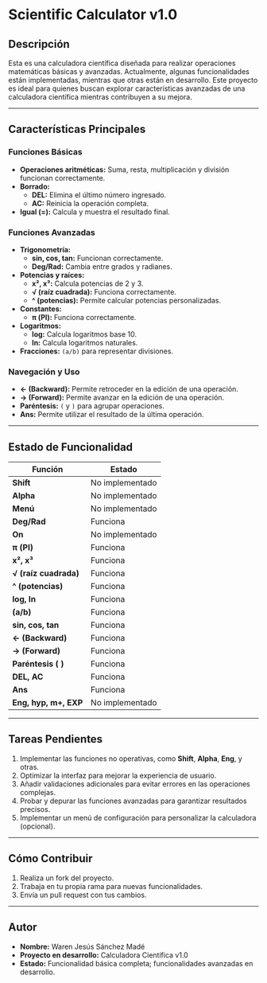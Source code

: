 # **Scientific Calculator v1.0**

## **Descripción**
Esta es una calculadora científica diseñada para realizar operaciones matemáticas básicas y avanzadas. Actualmente, algunas funcionalidades están implementadas, mientras que otras están en desarrollo. Este proyecto es ideal para quienes buscan explorar características avanzadas de una calculadora científica mientras contribuyen a su mejora.

---

## **Características Principales**

### **Funciones Básicas**
- **Operaciones aritméticas:** Suma, resta, multiplicación y división funcionan correctamente.
- **Borrado:** 
  - **DEL:** Elimina el último número ingresado.  
  - **AC:** Reinicia la operación completa.
- **Igual (=):** Calcula y muestra el resultado final.

### **Funciones Avanzadas**
- **Trigonometría:**
  - **sin, cos, tan:** Funcionan correctamente.
  - **Deg/Rad:** Cambia entre grados y radianes.
- **Potencias y raíces:**
  - **x², x³:** Calcula potencias de 2 y 3.
  - **√ (raíz cuadrada):** Funciona correctamente.
  - **^ (potencias):** Permite calcular potencias personalizadas.
- **Constantes:**
  - **π (PI):** Funciona correctamente.
- **Logaritmos:**
  - **log:** Calcula logaritmos base 10.
  - **ln:** Calcula logaritmos naturales.
- **Fracciones:** `(a/b)` para representar divisiones.

### **Navegación y Uso**
- **← (Backward):** Permite retroceder en la edición de una operación.
- **→ (Forward):** Permite avanzar en la edición de una operación.
- **Paréntesis:** `(` y `)` para agrupar operaciones.
- **Ans:** Permite utilizar el resultado de la última operación.

---

## **Estado de Funcionalidad**

| **Función**               | **Estado**        |
|---------------------------|-------------------|
| **Shift**                 | No implementado  |
| **Alpha**                 | No implementado  |
| **Menú**                  | No implementado  |
| **Deg/Rad**               | Funciona         |
| **On**                    | No implementado  |
| **π (PI)**                | Funciona         |
| **x², x³**                | Funciona         |
| **√ (raíz cuadrada)**     | Funciona         |
| **^ (potencias)**         | Funciona         |
| **log, ln**               | Funciona         |
| **(a/b)**                 | Funciona         |
| **sin, cos, tan**         | Funciona         |
| **← (Backward)**          | Funciona         |
| **→ (Forward)**           | Funciona         |
| **Paréntesis ( )**        | Funciona         |
| **DEL, AC**               | Funciona         |
| **Ans**                   | Funciona         |
| **Eng, hyp, m+, EXP**     | No implementado  |

---

## **Tareas Pendientes**
1. Implementar las funciones no operativas, como **Shift**, **Alpha**, **Eng**, y otras.
2. Optimizar la interfaz para mejorar la experiencia de usuario.
3. Añadir validaciones adicionales para evitar errores en las operaciones complejas.
4. Probar y depurar las funciones avanzadas para garantizar resultados precisos.
5. Implementar un menú de configuración para personalizar la calculadora (opcional).

---

## **Cómo Contribuir**
1. Realiza un fork del proyecto.
2. Trabaja en tu propia rama para nuevas funcionalidades.
3. Envía un pull request con tus cambios.

---

## **Autor**
- **Nombre:** Waren Jesús Sánchez Madé
- **Proyecto en desarrollo:** Calculadora Científica v1.0  
- **Estado:** Funcionalidad básica completa; funcionalidades avanzadas en desarrollo.
